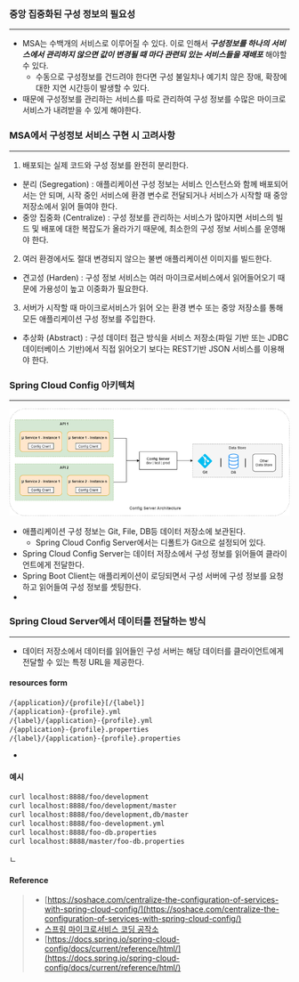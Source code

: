 ### 중앙 집중화된 구성 정보의 필요성
---

- MSA는 수백개의 서비스로 이루어질 수 있다. 이로 인해서 ***구성정보를 하나의 서비스에서 관리하지 않으면 값이 변경될 때 마다 관련되 있는 서비스들을 재배포*** 해야할 수 있다.
  - 수동으로 구성정보를 건드려야 한다면 구성 불일치나 예기치 않은 장애, 확장에 대한 지연 시간등이 발생할 수 있다.
- 때문에 구성정보를 관리하는 서비스를 따로 관리하여 구성 정보를 수많은 마이크로서비스가 내려받을 수 있게 해야한다.
  
### MSA에서 구성정보 서비스 구현 시 고려사항 
---

1. 배포되는 실제 코드와 구성 정보를 완전히 분리한다.
  - 분리 (Segregation) : 애플리케이션 구성 정보는 서비스 인스턴스와 함께 배포되어서는 안 되며, 시작 중인 서비스에 환경 변수로 전달되거나 서비스가 시작할 때 중앙 저장소에서 읽어 들여야 한다.
  - 중앙 집중화 (Centralize) : 구성 정보를 관리하는 서비스가 많아지면 서비스의 빌드 및 배포에 대한 복잡도가 올라가기 때문에, 최소한의 구성 정보 서비스를 운영해야 한다.
2. 여러 환경에서도 절대 변경되지 않으는 불변 애플리케이션 이미지를 빌드한다.
  - 견고성 (Harden) : 구성 정보 서비스는 여러 마이크로서비스에서 읽어들어오기 때문에 가용성이 높고 이중화가 필요한다. 
3. 서버가 시작할 때 마이크로서비스가 읽어 오는 환경 변수 또는 중앙 저장소를 통해 모든 애플리케이션 구성 정보를 주입한다.
  - 추상화 (Abstract) : 구성 데이터 접근 방식을 서비스 저장소(파일 기반 또는 JDBC 데이터베이스 기반)에서 직접 읽어오기 보다는 REST기반 JSON 서비스를 이용해야 한다.


### Spring Cloud Config 아키텍쳐
---

![](./img/spring_cloud_config_architecture.png)

- 애플리케이션 구성 정보는 Git, File, DB등 데이터 저장소에 보관된다.
  - Spring Cloud Config Server에서는 디폴트가 Git으로 설정되어 있다.
- Spring Cloud Config Server는 데이터 저장소에서 구성 정보를 읽어들여 클라이언트에게 전달한다.
- Spring Boot Client는 애플리케이션이 로딩되면서 구성 서버에 구성 정보를 요청하고 읽어들여 구성 정보를 셋팅한다.
- 

### Spring Cloud Server에서 데이터를 전달하는 방식
--- 

- 데이터 저장소에서 데이터를 읽어들인 구성 서버는 해당 데이터를 클라이언트에게 전달할 수 있는 특정 URL을 제공한다.

#### resources form
```
/{application}/{profile}[/{label}]
/{application}-{profile}.yml
/{label}/{application}-{profile}.yml
/{application}-{profile}.properties
/{label}/{application}-{profile}.properties
```
- 
#### 예시 
```
curl localhost:8888/foo/development
curl localhost:8888/foo/development/master
curl localhost:8888/foo/development,db/master
curl localhost:8888/foo-development.yml
curl localhost:8888/foo-db.properties
curl localhost:8888/master/foo-db.properties
```
ㄴ

#### Reference 
> - [https://soshace.com/centralize-the-configuration-of-services-with-spring-cloud-config/](https://soshace.com/centralize-the-configuration-of-services-with-spring-cloud-config/) 
> - [스프링 마이크로서비스 코딩 공작소](http://www.yes24.com/Product/Goods/110243944)
> - [https://docs.spring.io/spring-cloud-config/docs/current/reference/html/](https://docs.spring.io/spring-cloud-config/docs/current/reference/html/)
